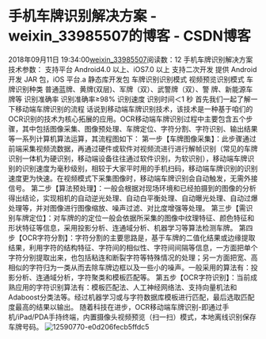 # 手机车牌识别解决方案 - weixin_33985507的博客 - CSDN博客
2018年09月11日 19:34:00[weixin_33985507](https://me.csdn.net/weixin_33985507)阅读数：12
手机车牌识别解决方案技术参数：
支持平台
Android4.0 以上、iOS7.0 以上
支持二次开发
提供 Android 开发 JAR 包，iOS 平台.a 静态库开发包
车牌识别识别模式
视频预览识别模式
车牌识别种类
普通蓝牌、黄牌(双层)、军牌（双）、武警牌（双）、警 牌、新能源车牌等
识别准确率
识别准确率≥98%
识别速度
识别时间＜1 秒
首先我们一起了解一下移动端车牌识别的流程
话说到移动端车牌识别技术，该技术是一种基于咱们的OCR识别的技术为核心拓展的应用。OCR移动端车牌识别过程中主要包含五个步骤，其中包括图像采集、图像预处理、车牌定位、字符分割、字符识别、输出结果等一系列计算机算法运算，其流程图如下：
第一步【车牌图像采集】：此步骤通过前端采集视频流数据，再通过硬件或软件对视频流进行进行解帧识别（常见的车牌识别一体机为硬识别，移动端设备往往通过软件识别，为软识别），移动端车牌识别的识别速度为毫秒级别，相较于大家平时用的手机扫码，移动端车牌识别的识别速度更为快速。在视频模式下采集图像时，移动端车牌识别会自动触发，无需外接信号。
第二步【算法预处理】：一般会根据对现场环境和已经拍摄到的图像的分析得出结论，实现相机的自动逆光处理、自动白平衡处理、自动曝光处理、自动过爆处理等，并对图像进行图像缩放、噪声过滤、对比度增强等处理。
第三步【需识别车牌定位】：对车牌的的定位一般会依据所采集的图像中纹理特征、颜色特征和形状特征等信息，采用投影分析、连通域分析、机器学习等算法检测车牌。
第四步【OCR字符分割】：字符分割的主要思路是，基于车牌的二值化结果或边缘提取结果，利用字符的结构特征、字符间的相似性、字符间间隔等信息，一方面把单个字符分别提取出来，也包括粘连和断裂字符等特殊情况的处理；另一方面把宽、高相似的字符归为一类从而去除车牌边框以及一些小的噪声。一般采用的算法有：投影分析、连通域分析，字符聚类和模板匹配等。
第五步【OCR字符识别】：当前成熟应用的字符识别算法有：模板匹配法、人工神经网络法、支持向量机法和Adaboost分类法等。经过机器学习或与字符数据库模板进行匹配，最后选取匹配度最高的结果以输出。
随着科技在进步，OCR移动端车牌识别-即通过手机/iPad/PDA手持终端，内置摄像头视频预览（扫一扫）模式，本地离线识别保存车牌号码。
![12590770-e0d206fecb5ffdc5](https://upload-images.jianshu.io/upload_images/12590770-e0d206fecb5ffdc5)
